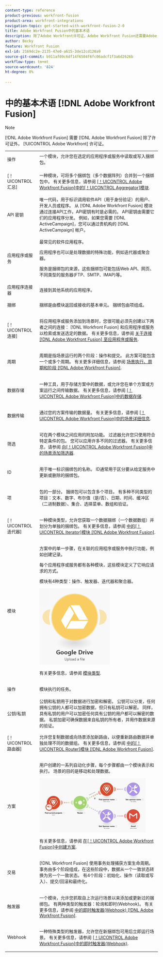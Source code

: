 ```yaml
---
content-type: reference
product-previous: workfront-fusion
product-area: workfront-integrations
navigation-topic: get-started-with-workfront-fusion-2-0
title: Adobe Workfront Fusion中的基本术语
description: 除了Adobe Workfront许可证，Adobe Workfront Fusion还需要Adobe Workfront Fusion许可证。
author: Becky
feature: Workfront Fusion
exl-id: 2169dc2e-2135-47e0-a615-3de12cd120a9
source-git-commit: b911af09c6df14f6504f6fc06adcf1f3a6d2626b
workflow-type: tm+mt
source-wordcount: '824'
ht-degree: 0%

---
```


# 中的基本术语 [!DNL Adobe Workfront Fusion]

>[!NOTE]
>
>[!DNL Adobe Workfront Fusion] 需要 [!DNL Adobe Workfront Fusion] 除了许可证外， [!UICONTROL Adobe Workfront] 许可证。


<table style="table-layout:auto">
 <col> 
 <col> 
 <tbody> 
  <tr> 
   <td role="rowheader"> <p>操作</p> </td> 
   <td>一个模块，允许您在选定的应用程序或服务中读取或写入捆绑包。</td> 
  </tr> 
  <tr> 
   <td role="rowheader"> <p>[！UICONTROL汇总]</p> </td> 
   <td> <p>一种模块，可将多个捆绑包（多个数据阵列）合并到一个捆绑包中。 有关更多信息，请参阅 <a href="../../workfront-fusion/modules/aggregator-module.md" class="MCXref xref">[！UICONTROL Adobe Workfront Fusion]中的[！UICONTROL Aggregator]模块</a>.</p> </td> 
  </tr> 
  <tr> 
   <td role="rowheader">API 密钥</td> 
   <td>唯一代码，用于标识调用软件API（用于身份验证）的用户、开发人员或程序。 从 [!DNL Adobe Workfront Fusion] 模块通过连接API工作，API密钥有时是必需的。 API密钥由需要它们的应用程序分发。 例如，如果您需要 [!DNL ActiveCampaign]，您可以通过贵机构的 [!DNL ActiveCampaign] 帐户。</td> 
  </tr> 
  <tr> 
   <td role="rowheader">应用程序或服务</td> 
   <td> <p>最常见的软件应用程序。</p> <p>应用程序也可以是处理数据的特殊功能，例如迭代器或聚合器。 </p> <p>服务是捆绑包的来源，这些捆绑包可能包括Web API、网页、不同类型的服务器(FTP、SMTP、IMAP)等。 </p>  </td> 
  </tr> 
  <tr> 
   <td role="rowheader">应用程序连接器</td> 
   <td>连接到其他系统的应用程序。</td> 
  </tr> 
  <tr> 
   <td role="rowheader"> <p>捆绑</p> </td> 
   <td> <p>捆绑是由模块返回或接收的基本单元。 捆绑包由项组成。</p> </td> 
  </tr> 
  <tr> 
   <td role="rowheader"> <p>[！UICONTROL连接]</p> </td> 
   <td> <p>将应用程序或服务添加到场景时，您很可能必须先创建以下两者之间的连接： [!DNL Workfront Fusion] 和应用程序或服务以检索或发送选定的数据。 有关更多信息，请参阅 <a href="../../workfront-fusion/connections/about-connecting-wf-fusion-to-app-or-service.md" class="MCXref xref">关于连接 [!DNL Adobe Workfront Fusion] 至应用程序或服务</a>.</p> </td> 
  </tr> 
  <tr> 
   <td role="rowheader"> <p>周期</p> </td> 
   <td> <p>周期是指场景运行的两个阶段：操作和提交。 此方案可能包含一个或多个周期。 有关更多详细信息，请参阅 <a href="../../workfront-fusion/scenarios/scenario-execution-cycles-phases.md" class="MCXref xref">场景执行、周期和阶段 [!DNL Adobe Workfront Fusion]</a>.</p> </td> 
  </tr> 
  <tr> 
   <td role="rowheader"> <p>数据存储</p> </td> 
   <td> <p>一种工具，用于存储方案中的数据，或允许您在单个方案或方案运行之间传输数据。 有关更多信息，请参阅 <a href="../../workfront-fusion/modules/data-stores.md" class="MCXref xref">[！UICONTROL Adobe Workfront Fusion]中的数据存储</a>.</p> </td> 
  </tr> 
  <tr> 
   <td role="rowheader"> <p>数据传输</p> </td> 
   <td> <p>通过您的方案传输的数据量。 有关更多信息，请参阅 <a href="../../workfront-fusion/scenarios/scenario-detail.md" class="MCXref xref">[！UICONTROL Adobe Workfront Fusion]中的场景详细信息</a>.</p> </td> 
  </tr> 
  <tr> 
   <td role="rowheader"> <p>筛选</p> </td> 
   <td> <p>可在两个模块之间应用的附加功能。 过滤器允许您只使用符合特定条件的包。 您可以应用许多不同的过滤器。 有关更多信息，请参阅 <a href="../../workfront-fusion/scenarios/add-a-filter-to-a-scenario.md" class="MCXref xref">向[！UICONTROL Adobe Workfront Fusion]中的场景添加筛选器</a>.</p> </td> 
  </tr> 
  <tr> 
   <td role="rowheader"> <p>ID</p> </td> 
   <td> <p>用于唯一标识捆绑包的名称。 ID通常用于区分要从给定服务中更新或删除的捆绑包。</p> </td> 
  </tr> 
  <tr> 
   <td role="rowheader"> <p>项</p> </td> 
   <td> <p>包的一部分。 捆绑包可以包含多个项目。 有多种不同类型的项目：文本、数字、布尔值（是/否）、日期、时间、缓冲区（二进制数据）、集合、选择菜单、数组和验证。</p> </td> 
  </tr> 
  <tr> 
   <td role="rowheader"> <p>[！UICONTROL迭代器]</p> </td> 
   <td> <p>一种模块类型，允许您获取一个数据捆绑（一个数据数组）并划分为单独的捆绑包。 有关更多信息，请参阅 <a href="../../workfront-fusion/modules/iterator-module.md" class="MCXref xref">中的[！UICONTROL Iterator]模块 [!DNL Adobe Workfront Fusion]</a>.</p> </td> 
  </tr> 
  <tr> 
   <td role="rowheader"> <p>模块</p> </td> 
   <td> <p>方案中的单一步骤，在关联的应用程序或服务中执行功能，例如创建记录。</p> <p>每个应用程序或服务都有各种模块，这些模块定义了它响应请求的方式。</p> <p>模块有4种类型：操作、触发器、迭代器和聚合器。</p> <p> <img src="assets/module.jpg"> </p> <p>有关更多信息，请参阅 <a href="../../workfront-fusion/modules/module-types.md" class="MCXref xref">模块类型</a>.</p> </td> 
  </tr> 
  <tr> 
   <td role="rowheader"> <p>操作</p> </td> 
   <td> <p>模块执行的任务。 </p> </td> 
  </tr> 
  <tr> 
   <td role="rowheader">公钥/私钥</td> 
   <td>公钥和私钥用于对数据进行加密和解密。 公钥可以分发，任何拥有公钥的人都可以加密数据，但只有私钥可以解密。 同样，具有私钥的用户可以加密任何具有公钥的用户都可以解密的数据。 私钥加密可确保数据来自私钥的所有者，并用作数据来源的验证。</td> 
  </tr> 
  <tr> 
   <td role="rowheader"> <p>[！UICONTROL路由器]</p> </td> 
   <td>允许您复制数据或向场景添加新路由，以便重新路由数据并单独处理不同的数据组。 有关更多信息，请参阅 <a href="../../workfront-fusion/modules/router-module.md" class="MCXref xref">中的[！UICONTROL Router]模块 [!DNL Adobe Workfront Fusion]</a>.</td> 
  </tr> 
  <tr> 
   <td role="rowheader"> <p>方案</p> </td> 
   <td> <p>用户创建的一系列自动化步骤，每个步骤都由一个模块表示和执行。 场景的目的是移动和处理数据。</p> <p> <img src="assets/scenario-350x178.jpg" style="width: 350;height: 178;"> </p> <p> 有关更多信息，请参阅 <a href="../../workfront-fusion/scenarios/create-a-scenario.md" class="MCXref xref">在[！UICONTROL Adobe Workfront Fusion]中创建方案</a>.</p> </td> 
  </tr> 
  <tr> 
   <td role="rowheader"> <p>交易</p> </td> 
   <td> <p>[!DNL Workfront Fusion] 使用事务处理捕获方案生命周期。 事务由多个阶段组成，在这些阶段中，数据从一个一致状态转换为另一个一致状态。 有4个阶段：初始化、操作（读取或写入）、提交/回滚和最终化。</p> </td> 
  </tr> 
  <tr> 
   <td role="rowheader"> <p>触发器</p> </td> 
   <td> <p>一个模块，允许您抓取自上次运行场景以来添加或更新过的捆绑包。 有两种类型的触发器：轮询和即时(Webhook)。 有关更多信息，请参阅 <a href="../../workfront-fusion/webhooks/instant-triggers-webhooks.md" class="MCXref xref">中的即时触发器(Webhook) [!DNL Adobe Workfront Fusion]</a>.</p> </td> 
  </tr> 
  <tr> 
   <td role="rowheader"> <p>Webhook</p> </td> 
   <td> <p>一种特殊类型的触发器，允许您在新捆绑包可用后立即运行场景。 有关更多信息，请参阅 <a href="../../workfront-fusion/webhooks/instant-triggers-webhooks.md" class="MCXref xref">[！UICONTROL Adobe Workfront Fusion]中的即时触发器(Webhook)</a>.</p> </td> 
  </tr> 
 </tbody> 
</table>
